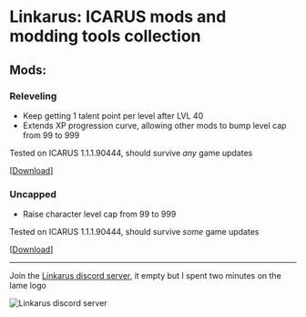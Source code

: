 # Linkarus: ICARUS mods and modding tools collection

## Mods:
### Releveling
- Keep getting 1 talent point per level after LVL 40
- Extends XP progression curve, allowing other mods to bump level cap from 99 to 999

Tested on ICARUS 1.1.1.90444, should survive *any* game updates

\[[Download](https://github.com/wafflecomposite/linkarus/releases/tag/releveling_1.1.1.90444_v2)\]
### Uncapped
- Raise character level cap from 99 to 999

Tested on ICARUS 1.1.1.90444, should survive *some* game updates

\[[Download](https://github.com/wafflecomposite/linkarus/releases/tag/uncapped_1.1.1.90444_v1)\]

---

Join the [Linkarus discord server](https://discord.gg/2UrWDXjxUk), it empty but I spent two minutes on the lame logo

![[Linkarus discord server](https://discord.gg/2UrWDXjxUk)](https://user-images.githubusercontent.com/28294714/151571458-77d5f06f-5c20-4733-b40a-6916f352d44b.png)
